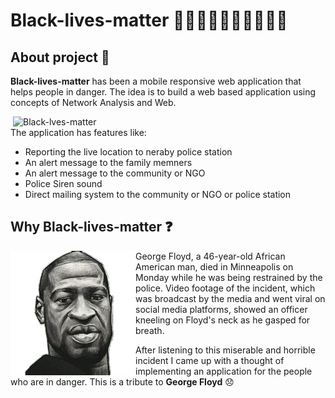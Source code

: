 # Black-lives-matter ✊🏻✊🏼✊🏽✊🏾✊🏿

## About project :wave:

**Black-lives-matter** has been a mobile responsive web application that helps people in danger. 
The idea is to build a web based application using concepts of Network Analysis and Web.

<img src="https://github.com/tharun143/Black-lives-matter/blob/master/images/Emojipedia-Black-Lives-Matter---Raised-Fist-Emoji-Word-Cloud-2.png" alt="Black-lves-matter" height="auto" width="500px" align='right'>

The application has features like:

- Reporting the live location to neraby police station
- An alert message to the family memners
- An alert message to the community or NGO
- Police Siren sound
- Direct mailing system to the community or NGO or police station 

## Why Black-lives-matter :question: 

<img src="https://github.com/tharun143/Black-lives-matter/blob/master/images/maxresdefault.png" alt="George Floyd" align="left" width="200px" height="auto">
George Floyd, a 46-year-old African American man, died in Minneapolis on Monday while he was being restrained by the police. Video footage of the incident, which was broadcast by the media and went viral on social media platforms, showed an officer kneeling on Floyd's neck as he gasped for breath. 

After listening to this miserable and horrible incident I came up with a thought of implementing an application for the people who are in danger. This is a tribute to **George Floyd** :disappointed:  

